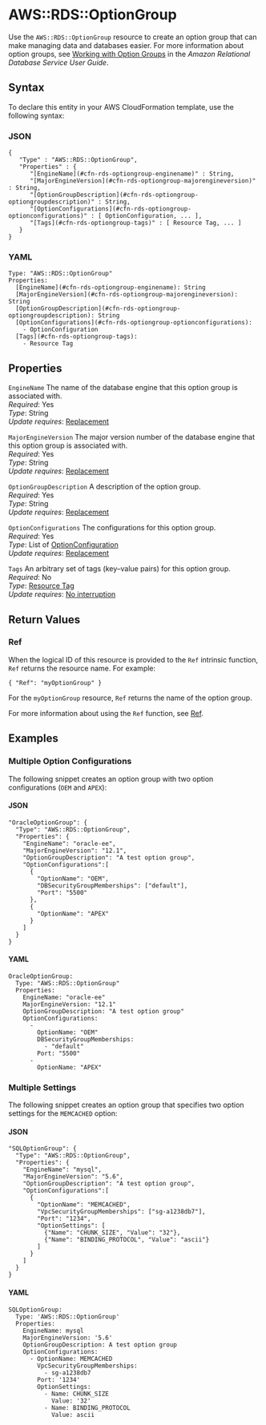 # AWS::RDS::OptionGroup<a name="aws-resource-rds-optiongroup"></a>

Use the `AWS::RDS::OptionGroup` resource to create an option group that can make managing data and databases easier\. For more information about option groups, see [Working with Option Groups](https://docs.aws.amazon.com/AmazonRDS/latest/UserGuide/USER_WorkingWithOptionGroups.html) in the *Amazon Relational Database Service User Guide*\.

## Syntax<a name="aws-resource-rds-optiongroup-syntax"></a>

To declare this entity in your AWS CloudFormation template, use the following syntax:

### JSON<a name="aws-resource-rds-optiongroup-syntax.json"></a>

```
{
   "Type" : "AWS::RDS::OptionGroup",
   "Properties" : {
      "[EngineName](#cfn-rds-optiongroup-enginename)" : String,
      "[MajorEngineVersion](#cfn-rds-optiongroup-majorengineversion)" : String,
      "[OptionGroupDescription](#cfn-rds-optiongroup-optiongroupdescription)" : String,
      "[OptionConfigurations](#cfn-rds-optiongroup-optionconfigurations)" : [ OptionConfiguration, ... ],
      "[Tags](#cfn-rds-optiongroup-tags)" : [ Resource Tag, ... ]
   }
}
```

### YAML<a name="aws-resource-rds-optiongroup-syntax.yaml"></a>

```
Type: "AWS::RDS::OptionGroup"
Properties: 
  [EngineName](#cfn-rds-optiongroup-enginename): String
  [MajorEngineVersion](#cfn-rds-optiongroup-majorengineversion): String
  [OptionGroupDescription](#cfn-rds-optiongroup-optiongroupdescription): String
  [OptionConfigurations](#cfn-rds-optiongroup-optionconfigurations):
    - OptionConfiguration
  [Tags](#cfn-rds-optiongroup-tags):
    - Resource Tag
```

## Properties<a name="w2922ab1c21c10d177c49b7"></a>

`EngineName`  <a name="cfn-rds-optiongroup-enginename"></a>
The name of the database engine that this option group is associated with\.  
*Required*: Yes  
*Type*: String  
*Update requires*: [Replacement](using-cfn-updating-stacks-update-behaviors.md#update-replacement)

`MajorEngineVersion`  <a name="cfn-rds-optiongroup-majorengineversion"></a>
The major version number of the database engine that this option group is associated with\.  
*Required*: Yes  
*Type*: String  
*Update requires*: [Replacement](using-cfn-updating-stacks-update-behaviors.md#update-replacement)

`OptionGroupDescription`  <a name="cfn-rds-optiongroup-optiongroupdescription"></a>
A description of the option group\.  
*Required*: Yes  
*Type*: String  
*Update requires*: [Replacement](using-cfn-updating-stacks-update-behaviors.md#update-replacement)

`OptionConfigurations`  <a name="cfn-rds-optiongroup-optionconfigurations"></a>
The configurations for this option group\.  
*Required*: Yes  
*Type*: List of [OptionConfiguration](aws-properties-rds-optiongroup-optionconfigurations.md)  
*Update requires*: [Replacement](using-cfn-updating-stacks-update-behaviors.md#update-replacement)

`Tags`  <a name="cfn-rds-optiongroup-tags"></a>
An arbitrary set of tags \(key–value pairs\) for this option group\.  
*Required*: No  
*Type*: [Resource Tag](aws-properties-resource-tags.md)  
*Update requires*: [No interruption](using-cfn-updating-stacks-update-behaviors.md#update-no-interrupt)

## Return Values<a name="w2922ab1c21c10d177c49b9"></a>

### Ref<a name="w2922ab1c21c10d177c49b9b2"></a>

When the logical ID of this resource is provided to the `Ref` intrinsic function, `Ref` returns the resource name\. For example:

```
{ "Ref": "myOptionGroup" }
```

For the `myOptionGroup` resource, `Ref` returns the name of the option group\.

For more information about using the `Ref` function, see [Ref](intrinsic-function-reference-ref.md)\.

## Examples<a name="w2922ab1c21c10d177c49c11"></a>

### Multiple Option Configurations<a name="w2922ab1c21c10d177c49c11b2"></a>

The following snippet creates an option group with two option configurations \(`OEM` and `APEX`\):

#### JSON<a name="aws-resource-rds-optiongroup-example1.json"></a>

```
"OracleOptionGroup": {
  "Type": "AWS::RDS::OptionGroup",
  "Properties": {
    "EngineName": "oracle-ee",
    "MajorEngineVersion": "12.1",
    "OptionGroupDescription": "A test option group",
    "OptionConfigurations":[
      {
        "OptionName": "OEM",
        "DBSecurityGroupMemberships": ["default"],
        "Port": "5500"
      },
      {
        "OptionName": "APEX"
      }
    ]
  }
}
```

#### YAML<a name="aws-resource-rds-optiongroup-example1.yaml"></a>

```
OracleOptionGroup: 
  Type: "AWS::RDS::OptionGroup"
  Properties: 
    EngineName: "oracle-ee"
    MajorEngineVersion: "12.1"
    OptionGroupDescription: "A test option group"
    OptionConfigurations: 
      - 
        OptionName: "OEM"
        DBSecurityGroupMemberships: 
          - "default"
        Port: "5500"
      - 
        OptionName: "APEX"
```

### Multiple Settings<a name="w2922ab1c21c10d177c49c11b4"></a>

The following snippet creates an option group that specifies two option settings for the `MEMCACHED` option:

#### JSON<a name="aws-resource-rds-optiongroup-example2.json"></a>

```
"SQLOptionGroup": {
  "Type": "AWS::RDS::OptionGroup",
  "Properties": {
    "EngineName": "mysql",
    "MajorEngineVersion": "5.6",
    "OptionGroupDescription": "A test option group",
    "OptionConfigurations":[
      {
        "OptionName": "MEMCACHED",
        "VpcSecurityGroupMemberships": ["sg-a1238db7"],
        "Port": "1234",
        "OptionSettings": [
          {"Name": "CHUNK_SIZE", "Value": "32"},
          {"Name": "BINDING_PROTOCOL", "Value": "ascii"}
        ]
      }
    ]
  }
}
```

#### YAML<a name="aws-resource-rds-optiongroup-example2.yaml"></a>

```
SQLOptionGroup:
  Type: 'AWS::RDS::OptionGroup'
  Properties:
    EngineName: mysql
    MajorEngineVersion: '5.6'
    OptionGroupDescription: A test option group
    OptionConfigurations:
      - OptionName: MEMCACHED
        VpcSecurityGroupMemberships:
          - sg-a1238db7
        Port: '1234'
        OptionSettings:
          - Name: CHUNK_SIZE
            Value: '32'
          - Name: BINDING_PROTOCOL
            Value: ascii
```